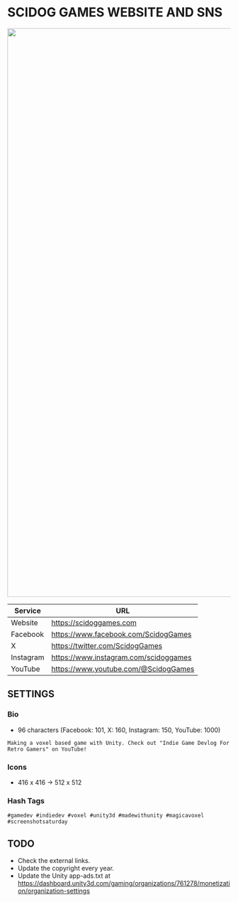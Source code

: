 # SCIDOG GAMES WEBSITE AND SNS
<img src="https://scidoggames.com/images/blog/our-website-is-opened/1.webp" width="1280">

| Service | URL |
| --- | --- |
| Website | https://scidoggames.com |
| Facebook | https://www.facebook.com/ScidogGames |
| X | https://twitter.com/ScidogGames |
| Instagram | https://www.instagram.com/scidoggames |
| YouTube | https://www.youtube.com/@ScidogGames |

## SETTINGS
### Bio
- 96 characters (Facebook: 101, X: 160, Instagram: 150, YouTube: 1000)
```
Making a voxel based game with Unity. Check out "Indie Game Devlog For Retro Gamers" on YouTube!
```
### Icons
- 416 x 416 -> 512 x 512
### Hash Tags
```
#gamedev #indiedev #voxel #unity3d #madewithunity #magicavoxel #screenshotsaturday
```

## TODO
- Check the external links.
- Update the copyright every year.
- Update the Unity app-ads.txt at https://dashboard.unity3d.com/gaming/organizations/761278/monetization/organization-settings
